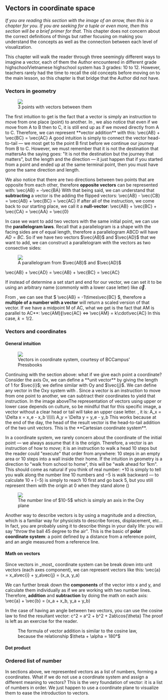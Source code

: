 
## Vectors in coordinate space
_If you are reading this section with the image of an arrow, then this is a chapter for you. If you are seeking for a tuple or even more, then this section will be a brief primer for that._ This chapter does not concern about the correct definitions of things but rather focusing on making you understand the concepts as well as the connection between each level of visualization.

This chapter will walk the reader through three seemingly different ways to imagine a vector, each of them the Author encountered in different grade highschool<note>Vietnamese highschool system has 3 grades: 10 to 12</note>. However, teachers rarely had the time to recall the old concepts before moving on to the main lesson, so this chapter is that bridge that the Author did not have.

### Vectors in geometry
<figure>
    <img src="1.jpeg">
    <figcaption>3 points with vectors between them</figcaption>
</figure>
The first intuition to get is the fact that a vector is simply an instruction to move from one place (point) to another. In <a href="#fig-m1"></a>, we also notice that even if we move from A to B then to C, it is still end up as if we moved directly from A to C. Therefore, we can represent **vector addition** with this:
<eq> \vec{AB} + \vec{BC} = \vec{AC} </eq>
A good intuition is simply to connect the vector head-to-tail — we most get to the point B first before we continue our journey from B to C. However, we must remember that it is not the destination that matters<note>As the saying goes: "It is not the destination but the journey that matters"</note>, but the length and the direction — it just happen that if you started from a point and ended up at the same terminal point, then you must have gone the same direction and length.

We also notice that there are two directions between two points that are opposite from each other, therefore **opposite vectors** can be represented with:
<eq id="eq-m3"> \vec{AB} = -\vec{BA} </eq>
With that being said, we can understand that **subtracting** a vector is the adding the flipped vectors:
<eq>
    \vec{AB} - \vec{CB}
    = \vec{AB} + \vec{BC}
    = \vec{AC}
</eq>
If after all of the instruction, we come back to our starting place, we call it a **null-vector**:
<eq>
    \vec{AB} + \vec{BC} + \vec{CA}
    = \vec{AA}
    = \vec{0}
</eq>


In case we want to add two vectors with the same initial point, we can use the **parallelogram laws**. Recall that a parallelogram is a shape with the facing sides are of equal length, therefore a parallelogram ABCD will have $AD = BC$. So if we have two vectors $\vec{AB}$ and $\vec{AD}$ that we want to add, we can construct a parallelogram with the vectors as two consective sides:
<figure>
    <img src="4.png">
    <figcaption>A parallelogram from $\vec{AB}$ and $\vec{AD}$</figcaption>
</figure>
<eq>
    \vec{AB} + \vec{AD}
    = \vec{AB} + \vec{BC}
    = \vec{AC}
</eq>

If instead of determine a set start and end for our vector, we can set it to be using an arbitrary name (commonly with a lower case letter) like $\vec{a}$.

From <a href="#eq-m3"></a>, we can see that $ \vec{AB} = -1\times\vec{BC} $, therefore a **multiple of a number with a vector** will return a scaled version of that vector. If we have a midpoint M of AC, what we get is the fact that AM is parallel to AC**:
<eq> \vec{AM}&par;\vec{AC} &hArr; \vec{AM} = k\cdot\vec{AC}</eq>
In this case, $k=1/2$.


### Vectors and coordinates
<h4>General intuition</h4>
<figure>
    <img src="2.jpg">
    <figcaption>Vectors in coordinate system, courtesy of BCCampus' Pressbooks</figcaption>
</figure>
Continuing with the section above: what if we give each point a coordinate? Consider the axis Ox, we can define a **unit vector** by giving the length of 1 for $\vec{i}$; we define similar with Oy and $\vec{j}$. We can define any vector in the Oxy system with <a href="#fig-m2"></a>. Since a vector is an instruction to move from one point to another, we can subtract their coordinates to yield that instruction. In the image above<note>The representation of vectors using upper or lower case depends on culture, so be mindful that for this specific image, a vector without a clear head or tail will take an upper case letter. </note>, it is:
<eq>
    A_x = \Delta x = x_e - x_b \\\\\\
    A_y = \Delta y = y_e - y_b
</eq>
This works because at the end of the day, the head of the result vector is the head-to-tail addition of the two unit vectors. This is the **Cartesian coordinate system**.

In a coordinate system, we rarely concern about the coordinate of the initial point — we always assume that it is the origin. Therefore, a vector is an instruction of how to _move_; it is an instruction to walk a head 10 steps but the reader could "execute" that order from anywhere: 10 steps in an empty area or 10 steps into a wall inside their home. If the intuition in geometry is a direction to "walk from school to home", this will be "walk ahead for 1km". This should come as natural if you think of real number: $+10$ is simply to tell you walk along the number line 10 numbers and $-5$ is walk backward — to calculate $10+(-5)$ is simply to reach 10 first and go back 5, but you still represent them with the origin at 0 when they stand alone (<a href="#fig-m3"></a>)
<figure>
    <img src="3.png">
    <figcaption>The number line of $10-5$ which is simply an axis in the Oxy plane</figcaption>
</figure>

Another way to describe vectors is by using a magnitude and a direction, which is a familiar way for physicists to describe forces, displacement, etc... In fact, you are probably using it to describe things in your daily life: you will say "throw the ball 45 degree to the air". This is the basic of **polar coordinate system**: a point defined by a distance from a reference point, and an angle measured from a reference line.

<h4>Math on vectors</h4>
Since vectors in _most_ coordinate system can be break down into unit vectors (each axes component), we can represent vectors like this:
<eq>
    \vec{a}
    = x_a\vec{i} + y_a\vec{j}
    = (x_a, y_a)
</eq>

We can further break down the **components** of the vector into x and y, and calculate them individually as if we are working with two number lines. Therefore, **addition** and **subtraction** by doing the math on each axis:
<eq>
    \vec{a} + \vec{b}
    = (x_a + x_b, y_a + y_b)
</eq>

In the case of having an angle between two vectors, you can use the cosine law to find the resultant vector:
<eq>
    c^2 = a^2 + b^2 + 2ab\cos{\theta}
</eq>The proof is left as an exercise for the reader.
<figure>
    <img src="5.png" alt="">
    <figcaption>The formula of vector addition is similar to the cosine law, because the relationship $\theta + \alpha = 180&deg;$</figcaption>
</figure>

<h4>Dot product</h4>

### Ordered list of number
In sections above, we represented vectors as a list of numbers, forming a coordinates. What if we do not use a coordinate system and assign a different meaning to vectors? This is the very foundation of vector: it is a list of numbers in order. We just happen to use a coordinate plane to visualize them to ease the introduction to vectors.
